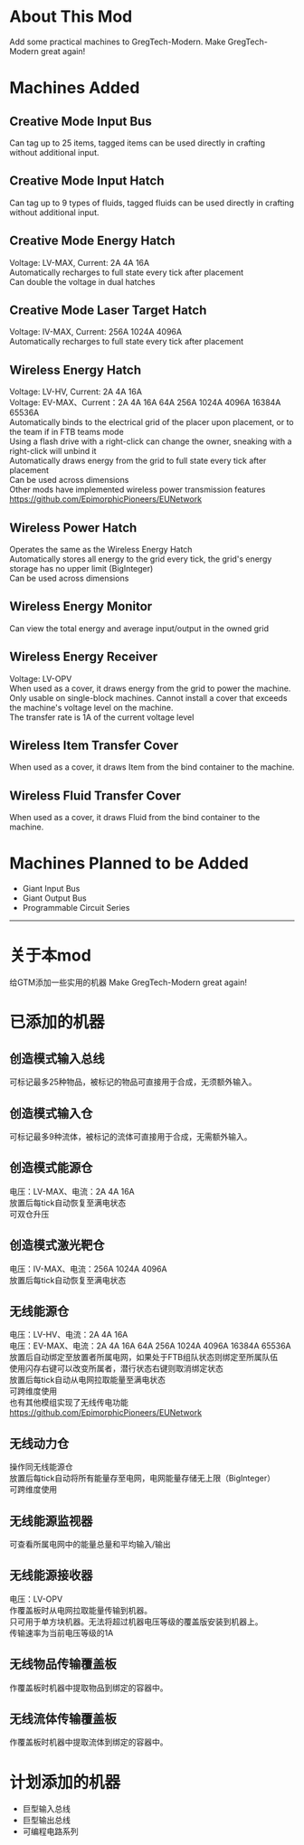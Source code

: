 # About This Mod
Add some practical machines to GregTech-Modern.
Make GregTech-Modern great again!

# Machines Added
## Creative Mode Input Bus
Can tag up to 25 items, tagged items can be used directly in crafting without additional input.

## Creative Mode Input Hatch
Can tag up to 9 types of fluids, tagged fluids can be used directly in crafting without additional input.

## Creative Mode Energy Hatch
Voltage: LV-MAX, Current: 2A 4A 16A<br>
Automatically recharges to full state every tick after placement<br>
Can double the voltage in dual hatches

## Creative Mode Laser Target Hatch
Voltage: IV-MAX, Current: 256A 1024A 4096A<br>
Automatically recharges to full state every tick after placement<br>

## Wireless Energy Hatch
Voltage: LV-HV, Current: 2A 4A 16A<br>
Voltage: EV-MAX、Current：2A 4A 16A 64A 256A 1024A 4096A 16384A 65536A<br>
Automatically binds to the electrical grid of the placer upon placement, or to the team if in FTB teams mode<br>
Using a flash drive with a right-click can change the owner, sneaking with a right-click will unbind it<br>
Automatically draws energy from the grid to full state every tick after placement<br>
Can be used across dimensions<br>
Other mods have implemented wireless power transmission features https://github.com/EpimorphicPioneers/EUNetwork

## Wireless Power Hatch
Operates the same as the Wireless Energy Hatch<br>
Automatically stores all energy to the grid every tick, the grid's energy storage has no upper limit (BigInteger)<br>
Can be used across dimensions

## Wireless Energy Monitor
Can view the total energy and average input/output in the owned grid

## Wireless Energy Receiver
Voltage: LV-OPV<br>
When used as a cover, it draws energy from the grid to power the machine.<br>
Only usable on single-block machines. Cannot install a cover that exceeds the machine's voltage level on the machine.<br>
The transfer rate is 1A of the current voltage level<br>

## Wireless Item Transfer Cover
When used as a cover, it draws Item from the bind container to the machine.

## Wireless Fluid Transfer Cover
When used as a cover, it draws Fluid from the bind container to the machine.


# Machines Planned to be Added
* Giant Input Bus
* Giant Output Bus
* Programmable Circuit Series

---

# 关于本mod
给GTM添加一些实用的机器
Make GregTech-Modern great again!

# 已添加的机器
## 创造模式输入总线
可标记最多25种物品，被标记的物品可直接用于合成，无须额外输入。
## 创造模式输入仓
可标记最多9种流体，被标记的流体可直接用于合成，无需额外输入。
## 创造模式能源仓
电压：LV-MAX、电流：2A 4A 16A<br>
放置后每tick自动恢复至满电状态<br>
可双仓升压
## 创造模式激光靶仓
电压：IV-MAX、电流：256A 1024A 4096A<br>
放置后每tick自动恢复至满电状态<br>
## 无线能源仓
电压：LV-HV、电流：2A 4A 16A<br>
电压：EV-MAX、电流：2A 4A 16A 64A 256A 1024A 4096A 16384A 65536A<br>
放置后自动绑定至放置者所属电网，如果处于FTB组队状态则绑定至所属队伍<br>
使用闪存右键可以改变所属者，潜行状态右键则取消绑定状态<br>
放置后每tick自动从电网拉取能量至满电状态<br>
可跨维度使用<br>
也有其他模组实现了无线传电功能 https://github.com/EpimorphicPioneers/EUNetwork
## 无线动力仓
操作同无线能源仓<br>
放置后每tick自动将所有能量存至电网，电网能量存储无上限（BigInteger）<br>
可跨维度使用
## 无线能源监视器
可查看所属电网中的能量总量和平均输入/输出
## 无线能源接收器
电压：LV-OPV<br>
作覆盖板时从电网拉取能量传输到机器。<br>
只可用于单方块机器。无法将超过机器电压等级的覆盖版安装到机器上。<br>
传输速率为当前电压等级的1A<br>
## 无线物品传输覆盖板
作覆盖板时机器中提取物品到绑定的容器中。
## 无线流体传输覆盖板
作覆盖板时机器中提取流体到绑定的容器中。

# 计划添加的机器
* 巨型输入总线
* 巨型输出总线
* 可编程电路系列
